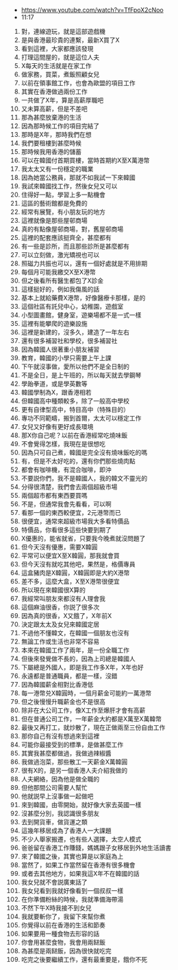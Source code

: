 - https://www.youtube.com/watch?v=TfFpoX2cNoo
- 11:17

1. 對，連線遊玩，就是這部遊戲機
1. 是與香港最珍貴的連繫，最新X買了X
1. 看到這裡，大家都應該發現
1. 打理這間屋的，就是這位人夫
1. X每天的生活就是在家工作
1. 做家務，買菜，煮飯照顧女兒
1. 以前在領事館工作，也會為歐盟的項目工作
1. 其實在香港做過兩份工作
1. 一共做了X年，算是高薪厚職吧
1. 又未算高薪，但是不差吧
1. 那為甚麼放棄港的生活
1. 因為那時候工作的項目完結了
1. 那時是X年，那時我們在想
1. 我們要租樓到甚麼時候
1. 那時候我用香港的儲蓄
1. 可以在韓國付首期買樓，當時首期約X至X萬港幣
1. 我太太又有一份穩定的職業
1. 因為她當公務員，那就不如我試一下來韓國
1. 我試來韓國找工作，然後女兒又可以
1. 住得好一點，學習上多一點機會
1. 這區的藝術館都是免費的
1. 經常有展覽，有小朋友玩的地方
1. 這裡就像是那些屋邨商場
1. 真的有點像屋邨商場，對，舊屋邨商場
1. 這裡的配套應該挺齊全，甚麼都有
1. 有一些是診所，而且那些診所是甚麼都有
1. 可以立刻做，激光矯視也可以
1. 照磁力共振也可以，還有一個好處就是不用排期
1. 每個月可能我繳交X至X港幣
1. 但之後看所有醫生都包了X診金
1. 這樣挺好的，例如我傷風的話
1. 基本上就給藥費X港幣，好像醫療卡那樣，是的
1. 這個社區有託兒中心，幼稚園，遊戲室
1. 小型圖畫館，健身室，遊樂場都不是一式一樣
1. 這裡有能攀爬的遊樂設施
1. 這裡是新建的，沒多久，建造了一年左右
1. 還有很多補習社和學校，很多補習社
1. 因為韓國人很著重小朋友補習
1. 教育，韓國的小學只需要上午上課
1. 下午就沒事做，愛所以他們不是全日制的
1. 不是全日，是上午班的，所以每天就去學鋼琴
1. 學跆拳道，或是學英數等
1. 韓國學制為X，跟香港相若
1. 但韓國高中種類較多，除了一般高中學校
1. 更有自律型高中，特目高中（特殊目的）
1. 專功不同範疇，搬到首爾，太太可以穩定工作
1. 女兒又好像有更好成長環境
1. 那X你自己呢？以前在香港經常吃燒味飯
1. 不會覺得怎樣，我現在是很想吃
1. 因為只可自己煮，韓國是完全沒有燒味飯吃的嗎
1. 有，但是不太好吃的，還有你們那些燒肉點
1. 都會有咖啡機，有混合咖啡，即沖
1. 不要説你們，我不是韓國人，我的韓文不靈光的
1. 分得很清楚，我們會去兩個超級市場
1. 兩個超市都有東西要買嗎
1. 不是，但通常我會先看看，可以啊
1. 看那一個的東西較便宜，2元港幣而已
1. 很便宜，通常來超級市場我大多看特價品
1. 特價品，你看很多這些快要到期了
1. X優惠的，能省就省，只要我今晚煮就沒問題了
1. 但今天沒有優惠，需要X韓圓
1. 平常可以便宜X至X韓圓，那我就會買
1. 但今天沒有就吃其他吧，果然是，格價專員
1. 這盒豬肉是X韓圓，X韓圓即是大約X港幣
1. 差不多，這麼大盒，X至X港幣很便宜
1. 所以現在來韓國很X算的
1. 我經常叫朋友來都沒有人理會我
1. 這個麻油很香，你説了很多次
1. 因為真的很香，X又餓了，X年前X
1. 決定跟太太及女兒來韓國定居
1. 不過他不懂韓文，在韓國一個朋友也沒有
1. 無論工作或生活也非常不容易
1. 本來在韓國工作了兩年，是一份全職工作
1. 但後來發覺做不長的，因為上司總是韓國人
1. 下屬總是外國人，即是我工作多X年，X年也好
1. 永遠都是普通職員，都是一樣，沒錯
1. 因為韓國薪金相對比香港低
1. 每一港幣兑X韓圓時，一個月薪金可能約一萬港幣
1. 但之後慢慢升職薪金也不是很高
1. 除非在大公司工作，像X工作至爆肝才會有高薪
1. 但在普通公司工作，一年薪金大約都是X萬至X萬韓幣
1. 最後又再打工，就炒散了，現在正做兩至三份自由工作
1. 那你自己有沒有想過來到這裡
1. 可能你最接受到的標準，是做甚麼工作
1. 其實我甚麼都做過，我做過辣椒醬
1. 我做過泡菜，那些散工一天薪金X萬韓圓
1. 很有X的，是另一個香港人夫介紹我做的
1. 人夫網絡，因為他是做全職的
1. 但他那間公司需要人幫忙
1. 他就説早上沒事做一起做吧
1. 來到韓國，由零開始，就好像大家去英國一樣
1. 沒甚麼分別，我認識很多朋友
1. 去到開貨車，做貨運之類
1. 這幾年移居成為了香港人一大課題
1. 不少人舉家搬遷，也有些人選擇，太空人模式
1. 爸爸留在香港工作賺錢，媽媽跟子女移居到外地生活讀書
1. 來了韓國之後，其實也算是以家庭為上
1. 當然了，如果工作當然留在香港有很多機會
1. 或者去其他地方，如果我這X年不在韓國的話
1. 我女兒就不會説廣東話了
1. 我女兒看到我就好像看到一個叔叔一樣
1. 在你準備粉絲的時候，我就準備海帶湯
1. 不然下午X時我接不到女兒
1. 我就要斬你了，我留下來幫你煮
1. 你覺得以前在香港的生活和節奏
1. 如果要用一種食物去形容的話
1. 你會用甚麼食物，我會用兩餸飯
1. 為甚麼是兩餸飯，因為很快就吃完
1. 吃完之後要繼續工作，還有最重要是，餓你不死
